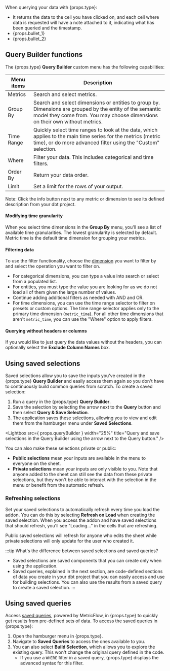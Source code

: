 
<p><span>When querying your data with {props.type}:</span></p>

<ul>
  <li>It returns the data to the cell you have clicked on, and each cell where data is requested will have a note attached to it, indicating what has been queried and the timestamp.</li>
  <li> {props.bullet_1}</li>
  <li>{props.bullet_2}</li>
</ul>

<h2 id="query-builder-functions">Query Builder functions</h2>

<p><span>The {props.type} <strong>Query Builder</strong> custom menu has the following capabilities:</span></p>

<table>
  <thead>
    <tr>
      <th>Menu items</th>
      <th>Description</th>
    </tr>
  </thead>
  <tbody>
    <tr>
      <td>Metrics</td>
      <td>Search and select metrics.</td>
    </tr>
    <tr>
      <td>Group By</td>
      <td>Search and select dimensions or entities to group by. Dimensions are grouped by the entity of the semantic model they come from. You may choose dimensions on their own without metrics.</td>
    </tr>
    <tr>
      <td>Time Range</td>
      <td>Quickly select time ranges to look at the data, which applies to the main time series for the metrics (metric time), or do more advanced filter using the "Custom" selection.</td>
    </tr>
    <tr>
      <td>Where</td>
      <td>Filter your data. This includes categorical and time filters.</td>
    </tr>
    <tr>
      <td>Order By</td>
      <td>Return your data order.</td>
    </tr>
    <tr>
      <td>Limit</td>
      <td>Set a limit for the rows of your output.</td>
    </tr>
  </tbody>
</table>

<p>Note: Click the info button next to any metric or dimension to see its defined description from your dbt project.</p>

<h4>Modifying time granularity</h4>

<p>When you select time dimensions in the <strong>Group By</strong> menu, you'll see a list of available time granularities. The lowest granularity is selected by default. Metric time is the default time dimension for grouping your metrics.</p>

<h4>Filtering data</h4>

<p>To use the filter functionality, choose the <a href="/docs/build/dimensions">dimension</a> you want to filter by and select the operation you want to filter on.</p>

<ul>
  <li>For categorical dimensions, you can type a value into search or select from a populated list.</li>
  <li>For entities, you must type the value you are looking for as we do not load all of them given the large number of values.</li>
  <li>Continue adding additional filters as needed with AND and OR.</li>
  <li>For time dimensions, you can use the time range selector to filter on presets or custom options. The time range selector applies only to the primary time dimension (<code>metric_time</code>). For all other time dimensions that aren't <code>metric_time</code>, you can use the "Where" option to apply filters.</li>
</ul>

<h4>Querying without headers or columns</h4>

<p>If you would like to just query the data values without the headers, you can optionally select the <strong>Exclude Column Names</strong> box.</p>

<h2>Using saved selections</h2>
<p><span>Saved selections allow you to save the inputs you've created in the {props.type} <strong>Query Builder</strong> and easily access them again so you don't have to continuously build common queries from scratch. To create a saved selection:</span></p>

<ol>
  <li>Run a <span>query in the {props.type} <strong>Query Builder</strong>.</span></li>
  <li>Save the selection by selecting the arrow next to the <strong>Query</strong> button and then select <strong>Query & Save Selection</strong>.</li>
  <li>The application saves these selections, allowing you to view and edit them from the hamburger menu under <strong>Saved Selections</strong>.</li>
</ol>

<Lightbox src={ props.queryBuilder } width="25%" title="Query and save selections in the Query Builder using the arrow next to the Query button." />

<p>You can also make these selections private or public:</p>

<ul>
  <li><strong>Public selections</strong> mean your inputs are available in the menu to everyone on the sheet.</li>
  <li><strong>Private selections</strong> mean your inputs are only visible to you. Note that anyone added to the sheet can still see the data from these private selections, but they won't be able to interact with the selection in the menu or benefit from the automatic refresh.</li>
</ul>

<h3>Refreshing selections</h3>
<p>Set your saved selections to automatically refresh every time you load the addon. You can do this by selecting <strong>Refresh on Load</strong> when creating the saved selection. When you access the addon and have saved selections that should refresh, you'll see "Loading..." in the cells that are refreshing.</p>

<p>Public saved selections will refresh for anyone who edits the sheet while private selections will only update for the user who created it.</p>

:::tip What's the difference between saved selections and saved queries?

- Saved selections are saved components that you can create only when using the application.
- Saved queries, explained in the next section, are code-defined sections of data you create in your dbt project that you can easily access and use for building selections. You can also use the results from a saved query to create a saved selection.
:::

<h2>Using saved queries</h2>
<p>Access <a href="/docs/build/saved-queries">saved queries</a>, powered by MetricFlow, in {props.type} to quickly get results from pre-defined sets of data. To access the saved queries in {props.type}:</p>

<ol>
  <li>Open the hamburger menu in {props.type}.</li>
  <li>Navigate to <strong>Saved Queries</strong> to access the ones available to you.</li>
  <li>You can also select <strong>Build Selection</strong>, which allows you to explore the existing query. This won't change the original query defined in the code.
    <ul>
      <li>If you use a <code>WHERE</code> filter in a saved query, {props.type} displays the advanced syntax for this filter.</li>
    </ul>
  </li>
</ol>
